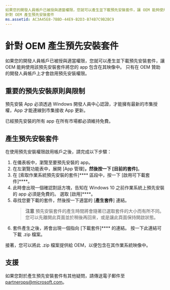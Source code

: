 ```yaml
---
如果您的開發人員帳戶已被授與適當權限，您就可以產生並下載預先安裝套件，讓 OEM 能夠使用該預先安裝套件將您的 Qpp 包含在其映像中。
針對 OEM 產生預先安裝套件
ms.assetid: AC3A45E8-7BBD-44E9-B2D3-B74B7C9B2BC9
---
```


# 針對 OEM 產生預先安裝套件


如果您的開發人員帳戶已被授與適當權限，您就可以產生並下載預先安裝套件，讓 OEM 能夠使用該預先安裝套件將您的 app 包含在其映像中。 只有在 OEM 贊助的開發人員帳戶上才會啟用預先安裝權限。

## 重要的預先安裝原則與限制


預先安裝 App 必須透過 Windows 開發人員中心認證，才能擁有最新的市集授權，App 才能連線到市集接收 App 更新。

已經預先安裝的所有 app 在所有市場都必須維持免費。

## 產生預先安裝套件


在使用預先安裝權限啟用帳戶之後，請完成以下步驟：

1.  在儀表板中，瀏覽至要預先安裝的 app。
2.  在左瀏覽功能表中，展開 [App 管理]****，然後按一下 [目前的套件]****。
3.  在 [索取作業系統預先安裝的套件]**** 區段中，按一下 [啟用可下載套件]****。
4.  此時會出現一個確認對話方塊，告知在 Windows 10 之前作業系統上預先安裝的 app 必須是免費的。 選取 [啟用]****。
5.  尋找您要下載的套件，然後按一下適當的 [**產生套件**] 連結。
    > **注意** 預先安裝套件的產生時間將會隨著已選取套件的大小而有所不同。 您可以先離開此頁面並於稍後再回來，或是讓此頁面保持開啟狀態。
6.  套件產生之後，將會出現一個指向 [下載套件]**** 的連結。 按一下此連結可下載 .zip 檔案。

接著，您可以將此 .zip 檔案提供給 OEM，以便包含在其作業系統映像中。

## 支援


如果您對於產生預先安裝套件有其他疑問，請傳送電子郵件至 <partnerops@microsoft.com>。

 

 






<!--HONumber=Mar16_HO1-->


